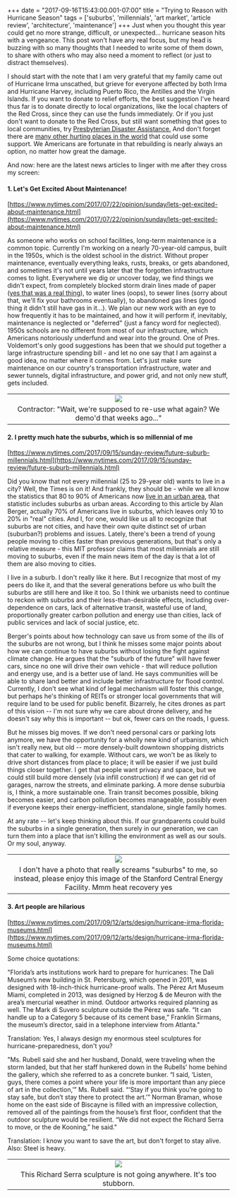 +++
date = "2017-09-16T15:43:00.001-07:00"
title = "Trying to Reason with Hurricane Season"
tags = ['suburbs', 'millennials', 'art market', 'article review', 'architecture', 'maintenance']
+++
Just when you thought this year could get no more strange, difficult, or unexpected... hurricane season hits with a vengeance.  This post won't have any real focus, but my head is buzzing with so many thoughts that I needed to write some of them down, to share with others who may also need a moment to reflect (or just to distract themselves).

I should start with the note that I am very grateful that my family came out of Hurricane Irma unscathed, but grieve for everyone affected by both Irma and Hurricane Harvey, including Puerto Rico, the Antilles and the Virgin Islands.  If you want to donate to relief efforts, the best suggestion I've heard thus far is to donate directly to local organizations, like the local chapters of the Red Cross, since they can use the funds immediately.   Or if you just don't want to donate to the Red Cross, but still want something that goes to local communities, try [Presbyterian Disaster Assistance.](http://pda.pcusa.org/situation/tropical-storm-harvey/)  And don't forget there are [many other hurting places in the world](http://www.doctorswithoutborders.org/our-work/countries) that could use some support.  We Americans are fortunate in that rebuilding is nearly always an option, no matter how great the damage.

And now: here are the latest news articles to linger with me after they cross my screen:

#### 1. Let's Get Excited About Maintenance!

[https://www.nytimes.com/2017/07/22/opinion/sunday/lets-get-excited-about-maintenance.html](https://www.nytimes.com/2017/07/22/opinion/sunday/lets-get-excited-about-maintenance.html)

As someone who works on school facilities, long-term maintenance is a common topic.  Currently I'm working on a nearly 70-year-old campus, built in the 1950s, which is the oldest school in the district.  Without proper maintenance, eventually everything leaks, rusts, breaks, or gets abandoned, and sometimes it's not until years later that the forgotten infrastructure comes to light.  Everywhere we dig or uncover today, we find things we didn't expect, from completely blocked storm drain lines made of paper ([yes that was a real thing](https://en.wikipedia.org/wiki/Orangeburg_pipe)), to water lines (oops), to sewer lines (sorry about that, we'll fix your bathrooms eventually), to abandoned gas lines (good thing it didn't still have gas in it...).  We plan our new work with an eye to how frequently it has to be maintained, and how it will perform if, inevitably, maintenance is neglected or "deferred" (just a fancy word for neglected).  1950s schools are no different from most of our infrastructure, which Americans notoriously underfund and wear into the ground.  One of Pres. Voldemort's only good suggestions has been that we should put together a large infrastructure spending bill - and let no one say that I am against a good idea, no matter where it comes from.  Let's just make sure maintenance on our country's transportation infrastructure, water and sewer tunnels, digital infrastructure, and power grid, and not only new stuff, gets included.

<table align="center" cellpadding="0" cellspacing="0" class="tr-caption-container" style="margin-left: auto; margin-right: auto; text-align: center;"><tbody><tr><td style="text-align: center;"><img src="https://3.bp.blogspot.com/-KzWgwslllAw/Wb2ejssfLOI/AAAAAAAAO1g/SHQ3_GfbT5s3sbexy9ITYp1rD0-hO1PgACKgBGAs/s1600/IMG_20170726_101536.jpg"/></td></tr><tr><td class="tr-caption" style="text-align: center;">Contractor: "Wait, we're supposed to re-use what again?  We demo'd that weeks ago..."</td></tr></tbody></table>

#### 2. I pretty much hate the suburbs, which is so millennial of me

[https://www.nytimes.com/2017/09/15/sunday-review/future-suburb-millennials.html](https://www.nytimes.com/2017/09/15/sunday-review/future-suburb-millennials.html)

Did you know that not every millennial (25 to 29-year old) wants to live in a city?  Well, the Times is on it!  And frankly, they should be - while we all know the statistics that 80 to 90% of Americans now [live in an urban area](https://en.wikipedia.org/wiki/Urbanization_in_the_United_States), that statistic includes suburbs as urban areas.  According to this article by Alan Berger, actually 70% of Americans live in suburbs, which leaves only 10 to 20% in "real" cities.  And I, for one, would like us all to recognize that suburbs are not cities, and have their own quite distinct set of urban (suburban?) problems and issues.  Lately, there's been a trend of young people moving to cities faster than previous generations, but that's only a relative measure - this MIT professor claims that most millennials are still moving to suburbs, even if the main news item of the day is that a lot of them are also moving to cities.

I live in a suburb.  I don't really like it here.  But I recognize that most of my peers do like it, and that the several generations before us who built the suburbs are still here and like it too.  So I think we urbanists need to continue to reckon with suburbs and their less-than-desirable effects, including over-dependence on cars, lack of alternative transit, wasteful use of land, proportionally greater carbon pollution and energy use than cities, lack of public services and lack of social justice, etc. 

Berger's points about how technology can save us from some of the ills of the suburbs are not wrong, but I think he misses some major points about how we can continue to have suburbs without losing the fight against climate change.  He argues that the "suburb of the future" will have fewer cars, since no one will drive their own vehicle - that will reduce pollution and energy use, and is a better use of land.  He says communities will be able to share land better and include better infrastructure for flood control.  Currently, I don't see what kind of legal mechanism will foster this change, but perhaps he's thinking of REITs or stronger local governments that will require land to be used for public benefit.  Bizarrely, he cites drones as part of this vision -- I'm not sure why we care about drone delivery, and he doesn't say why this is important -- but ok, fewer cars on the roads, I guess.

But he misses big moves.  If we don't need personal cars or parking lots anymore, we have the opportunity for a wholly new kind of urbanism, which isn't really new, but old -- more densely-built downtown shopping districts that cater to walking, for example.  Without cars, we won't be as likely to drive short distances from place to place; it will be easier if we just build things closer together.  I get that people want privacy and space, but we could still build more densely (via infill construction) if we can get rid of garages, narrow the streets, and eliminate parking.  A more dense suburbia is, I think, a more sustainable one.  Train transit becomes possible, biking becomes easier, and carbon pollution becomes manageable, possibly even if everyone keeps their energy-inefficient, standalone, single family homes.

At any rate -- let's keep thinking about this.  If our grandparents could build the suburbs in a single generation, then surely in our generation, we can turn them into a place that isn't killing the environment as well as our souls.  Or my soul, anyway.

<table align="center" cellpadding="0" cellspacing="0" class="tr-caption-container" style="margin-left: auto; margin-right: auto; text-align: center;"><tbody><tr><td style="text-align: center;"><img src="https://4.bp.blogspot.com/-sHpArFlkuiU/Wb2okXPhAfI/AAAAAAAAO1w/UfV3GfrQVF8MhtAHqdA3sX9Z2nA7l4zTACKgBGAs/s1600/IMG_20170727_135207.jpg"/></td></tr><tr><td class="tr-caption" style="text-align: center;">I don't have a photo that really screams "suburbs" to me, so instead, please enjoy this image of the Stanford Central Energy Facility.  Mmm heat recovery yes</td></tr></tbody></table>

#### 3. Art people are hilarious

[https://www.nytimes.com/2017/09/12/arts/design/hurricane-irma-florida-museums.html](https://www.nytimes.com/2017/09/12/arts/design/hurricane-irma-florida-museums.html)

Some choice quotations:

"Florida’s arts institutions work hard to prepare for hurricanes: The Dali Museum’s new building in St. Petersburg, which opened in 2011, was designed with 18-inch-thick hurricane-proof walls. The Pérez Art Museum Miami, completed in 2013, was designed by Herzog & de Meuron with the area’s mercurial weather in mind.  Outdoor artworks required planning as well. The Mark di Suvero sculpture outside the Pérez was safe. “It can handle up to a Category 5 because of its cement base,” Franklin Sirmans, the museum’s director, said in a telephone interview from Atlanta."

Translation: Yes, I always design my enormous steel sculptures for hurricane-preparedness, don't you?

"Ms. Rubell said she and her husband, Donald, were traveling when the storm landed, but that her staff hunkered down in the Rubells’ home behind the gallery, which she referred to as a concrete bunker.  “I said, ‘Listen, guys, there comes a point where your life is more important than any piece of art in the collection,’” Ms. Rubell said. “‘Stay if you think you’re going to stay safe, but don’t stay there to protect the art.’”  Norman Braman, whose home on the east side of Biscayne is filled with an impressive collection, removed all of the paintings from the house’s first floor, confident that the outdoor sculpture would be resilient. “We did not expect the Richard Serra to move, or the de Kooning,” he said."

Translation:  I know you want to save the art, but don't forget to stay alive.  Also:  Steel is heavy.

<table align="center" cellpadding="0" cellspacing="0" class="tr-caption-container" style="margin-left: auto; margin-right: auto; text-align: center;"><tbody><tr><td style="text-align: center;"><img src="https://1.bp.blogspot.com/-Tx4JjjEVpso/Wb2ct-r8wuI/AAAAAAAAO1Q/M8aZqjf_B8MMasiTKxYoKtTIJ2ogHWC9ACKgBGAs/s1600/IMG_20170908_150206.jpg"/></td></tr><tr><td class="tr-caption" style="text-align: center;">This Richard Serra sculpture is not going anywhere.  It's too stubborn.</td></tr></tbody></table>
